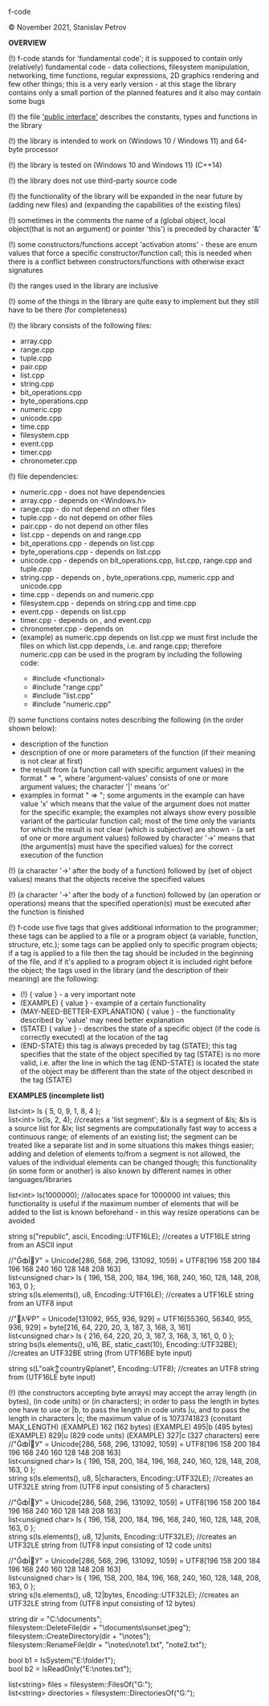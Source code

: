 f-code

© November 2021, Stanislav Petrov

**OVERVIEW** 

(!) f-code stands for 'fundamental code'; it is supposed to contain only (relatively) fundamental code - data collections, filesystem manipulation, networking, time functions, regular expressions, 2D graphics rendering and few other things; this is a very early version - at this stage the library contains only a small portion of the planned features and it also may contain some bugs

(!) the file ['public interface'](https://github.com/StanislavPetrov15/f-code/blob/main/Public%20interface) describes the constants, types and functions in the library 

(!) the library is intended to work on (Windows 10 / Windows 11) and 64-byte processor

(!) the library is tested on (Windows 10 and Windows 11) (C++14)

(!) the library does not use third-party source code

(!) the functionality of the library will be expanded in the near future by (adding new files) and (expanding the capabilities of the existing files)

(!) sometimes in the comments the name of a (global object, local object(that is not an argument) or pointer 'this') is preceded by character '&'

(!) some constructors/functions accept 'activation atoms' - these are enum values that force a specific constructor/function call; this is needed when there is a
    conflict between constructors/functions with otherwise exact signatures

(!) the ranges used in the library are inclusive

(!) some of the things in the library are quite easy to implement but they still have to be there (for completeness)

(!) the library consists of the following files:
- array.cpp
- range.cpp
- tuple.cpp
- pair.cpp
- list.cpp
- string.cpp
- bit_operations.cpp
- byte_operations.cpp
- numeric.cpp
- unicode.cpp
- time.cpp
- filesystem.cpp
- event.cpp
- timer.cpp
- chronometer.cpp

(!) file dependencies:
- numeric.cpp - does not have dependencies
- array.cpp - depends on <Windows.h>
- range.cpp - do not depend on other files
- tuple.cpp - do not depend on other files
- pair.cpp - do not depend on other files
- list.cpp - depends on <functional> and range.cpp
- bit_operations.cpp - depends on list.cpp
- byte_operations.cpp - depends on list.cpp
- unicode.cpp - depends on bit_operations.cpp, list.cpp, range.cpp and tuple.cpp
- string.cpp - depends on <iostream>, byte_operations.cpp, numeric.cpp and unicode.cpp
- time.cpp - depends on <ctime> and numeric.cpp
- filesystem.cpp - depends on string.cpp and time.cpp
- event.cpp - depends on list.cpp
- timer.cpp - depends on <chromo>, <thread> and event.cpp
- chronometer.cpp - depends on <chrono> 
- (example) as numeric.cpp depends on list.cpp we must first include the files on which list.cpp depends, i.e. <functional> and range.cpp;  therefore numeric.cpp can be used in the program by including the following code:
  - #include \<functional\>
  - #include "range.cpp"
  - #include "list.cpp"
  - #include "numeric.cpp"

(!) some functions contains notes describing the following (in the order shown below):
- description of the function
- description of one or more parameters of the function (if their meaning is not clear at first)
- the result from (a function call with specific argument values) in the format "<argument-values> => <result>",
  where 'argument-values' consists of one or more argument values; the character '|' means 'or'
- examples in format "<function-call> => <result>"; some arguments in the example can have value 'x' which means that the value of the argument
  does not matter for the specific example; the examples not always show every possible variant of the particular function call; most of the time
  only the variants for which the result is not clear (which is subjective) are shown - (a set of one or more argument values) followed by character '->' means that (the   argument(s) must have the specified values) for the correct execution of the function

(!) (a character '->' after the body of a function) followed by (set of object values) means that the objects receive the specified values

(!) (a character '->' after the body of a function) followed by (an operation or operations) means that the specified operation(s) must be executed after
    the function is finished

(!) f-code use five tags that gives additional information to the programmer; these tags can be applied to a file or
    a program object (a variable, function, structure, etc.); some tags can be applied only to specific program objects;
    if a tag is applied to a file then the tag should be included in the beginning of the file, and if it's applied to a program object it is included right before the object; the tags used in the library (and the description of their meaning) are the following:
   - (!) { value } - a very important note
   - (EXAMPLE) { value }  - example of a certain functionality  
   - (MAY-NEED-BETTER-EXPLANATION) { value } - the functionality described by 'value' may need better explanation  
   - (STATE) { value } - describes the state of a specific object  (if the code is correctly executed) at the location of the tag  
   - (END-STATE) this tag is always preceded by tag (STATE); this tag specifies that the state of the object specified by tag (STATE) is no more valid, i.e. after the line in  which the tag (END-STATE) is located the state of the object may be different than the state of the object described in the tag (STATE)

**EXAMPLES (incomplete list)**
	
list\<int> ls { 5, 0, 9, 1, 8, 4 };  
list\<int> lx(ls, 2, 4); //creates a 'list segment'; &lx is a segment of &ls; &ls is a source list for &lx; list segments are computationally fast way to access a continuous range; of elements of an existing list; the segment can be treated like a separate list and in some situations this makes things easier; adding and deletion of elements to/from a segment is not allowed, the values of the individual elements can be changed though; this functionality (in some form or another) is also known by different names in other languages/libraries  
		
list\<int> ls(1000000); //allocates space for 1000000 int values; this functionality is useful if the maximum number of elements that will be added to the list is known beforehand - in this way resize operations can be avoided 

string s("republic", ascii, Encoding::UTF16LE); //creates a UTF16LE string from an ASCII input  

//"ĞȸĨ𠀔У" = Unicode[286, 568, 296, 131092, 1059] = UTF8[196 158 200 184 196 168 240 160 128 148 208 163]  
list\<unsigned char> ls { 196, 158, 200, 184, 196, 168, 240, 160, 128, 148, 208, 163, 0 };  
string s(ls.elements(), u8, Encoding::UTF16LE); //creates a UTF16LE string from an UTF8 input  

//"𠀔λΨΡ" = Unicode[131092, 955, 936, 929] = UTF16[55360, 56340, 955, 936, 929] = byte[216, 64, 220, 20, 3, 187, 3, 168, 3, 161]  
list\<unsigned char> ls { 216, 64, 220, 20, 3, 187, 3, 168, 3, 161, 0, 0 };  
string bs(ls.elements(), u16, BE, static_cast<unsigned int>(10), Encoding::UTF32BE); //creates an UTF32BE string (from UTF16BE byte input)  

string s(L"oak↕country₢planet", Encoding::UTF8); //creates an UTF8 string from (UTF16LE byte input)

(!) (the constructors accepting byte arrays) may accept the array length (in bytes), (in code units) or (in characters); in order to pass
        the length in bytes one have to use <N> or <N>|b, to pass the length in code units <N>|u, and to pass the length in characters <N>|c;
		the maximum value of <N> is 1073741823 (constant MAX_LENGTH)
        (ЕXAMPLE) 162 (162 bytes)
        (ЕXAMPLE) 495|b (495 bytes)
        (EXAMPLE) 829|u (829 code units)
        (ЕXAMPLE) 327|c (327 characters)
 	eere      
//"ĞȸĨ𠀔У" = Unicode[286, 568, 296, 131092, 1059] = UTF8[196 158 200 184 196 168 240 160 128 148 208 163]  
list\<unsigned char> ls { 196, 158, 200, 184, 196, 168, 240, 160, 128, 148, 208, 163, 0 };  
string s(ls.elements(), u8, 5|characters, Encoding::UTF32LE); //creates an UTF32LE string from (UTF8 input consisting of 5 characters)  

//"ĞȸĨ𠀔У" = Unicode[286, 568, 296, 131092, 1059] = UTF8[196 158 200 184 196 168 240 160 128 148 208 163]  
list\<unsigned char> ls { 196, 158, 200, 184, 196, 168, 240, 160, 128, 148, 208, 163, 0 };  
string s(ls.elements(), u8, 12|units, Encoding::UTF32LE); //creates an UTF32LE string from (UTF8 input consisting of 12 code units)  

//"ĞȸĨ𠀔У" = Unicode[286, 568, 296, 131092, 1059] = UTF8[196 158 200 184 196 168 240 160 128 148 208 163]  
list\<unsigned char> ls { 196, 158, 200, 184, 196, 168, 240, 160, 128, 148, 208, 163, 0 };  
string s(ls.elements(), u8, 12|bytes, Encoding::UTF32LE); //creates an UTF32LE string from (UTF8 input consisting of 12 bytes)  

string dir = "C:\\documents";  
filesystem::DeleteFile(dir + "\\documents\\sunset.jpeg");   
filesystem::CreateDirectory(dir + "\\notes");  
filesystem::RenameFile(dir + "\\notes\\note1.txt", "note2.txt");  
  
bool b1 = IsSystem("E:\\folder1");  
bool b2 = IsReadOnly("E:\\notes.txt");  
 
list\<string> files = filesystem::FilesOf("G:");  
list\<string> directories = filesystem::DirectoriesOf("G:");












